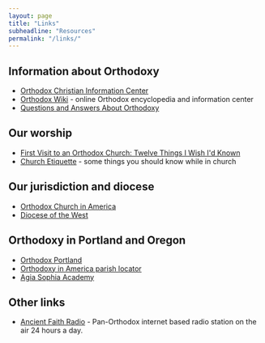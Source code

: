 ```yaml
---
layout: page
title: "Links"
subheadline: "Resources"
permalink: "/links/"
---
```



## Information about Orthodoxy

- [Orthodox Christian Information Center](http://orthodoxinfo.com/)
- [Orthodox Wiki](https://orthodoxwiki.org) - online Orthodox encyclopedia and information center
- [Questions and Answers About Orthodoxy](https://www.oca.org/questions)

## Our worship

- [First Visit to an Orthodox Church: Twelve Things I Wish I'd Known](http://frederica.com/12-things/)
- [Church Etiquette](http://www.theologic.com/oflweb/inchurch/etiquet.htm) - some things you should know while in church 

## Our jurisdiction and diocese

- [Orthodox Church in America](https://www.oca.org/)
- [Diocese of the West](https://www.dowoca.org/)

## Orthodoxy in Portland and Oregon

- [Orthodox Portland](https://www.orthodoxportland.org/)
- [Orthodoxy in America parish locator](https://orthodoxyinamerica.org/)
- [Agia Sophia Academy](http://www.asapdx.org/)

## Other links

- [Ancient Faith Radio](https://www.ancientfaith.com/) - Pan-Orthodox internet based radio station on the air 24 hours a day. 

